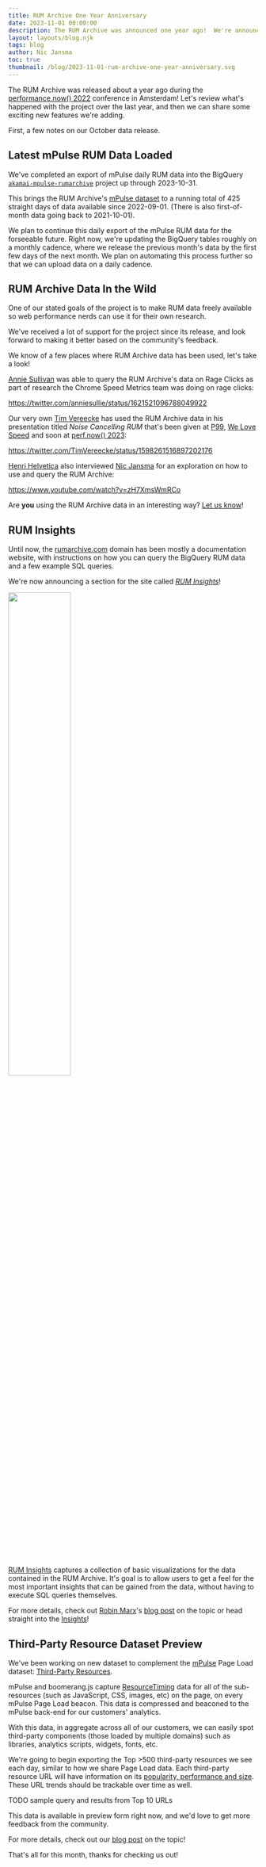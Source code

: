 ```yaml
---
title: RUM Archive One Year Anniversary
date: 2023-11-01 00:00:00
description: The RUM Archive was announced one year ago!  We're announcing a new feature called RUM Insights, as well as a preview of a Third-Party Resource dataset.
layout: layouts/blog.njk
tags: blog
author: Nic Jansma
toc: true
thumbnail: /blog/2023-11-01-rum-archive-one-year-anniversary.svg
---
```


The RUM Archive was released about a year ago during the [performance.now() 2022](https://perfnow.nl/) conference in Amsterdam!  Let's review what's happened with the project over the last year, and then we can share some exciting new features we're adding.

First, a few notes on our October data release.

## Latest mPulse RUM Data Loaded

We've completed an export of mPulse daily RUM data into the BigQuery [`akamai-mpulse-rumarchive`](/datasets/#akamai-mpulse-rum) project up through 2023-10-31.

This brings the RUM Archive's [mPulse dataset](/datasets/#akamai-mpulse-rum) to a running total of 425 straight days of data available since 2022-09-01.  (There is also first-of-month data going back to 2021-10-01).

We plan to continue this daily export of the mPulse RUM data for the forseeable future.  Right now, we're updating the BigQuery tables roughly on a monthly cadence, where we release the previous month's data by the first few days of the next month.  We plan on automating this process further so that we can upload data on a daily cadence.

## RUM Archive Data In the Wild

One of our stated goals of the project is to make RUM data freely available so web performance nerds can use it for their own research.

We've received a lot of support for the project since its release, and look forward to making it better based on the community's feedback.

We know of a few places where RUM Archive data has been used, let's take a look!

[Annie Sullivan](https://twitter.com/anniesullie) was able to query the RUM Archive's data on Rage Clicks as part of research the Chrome Speed Metrics team was doing on rage clicks:

https://twitter.com/anniesullie/status/1621521096788049922

Our very own [Tim Vereecke](https://twitter.com/TimVereecke) has used the RUM Archive data in his presentation titled _Noise Cancelling RUM_ that's been given at [P99](https://www.p99conf.io/agenda/), [We Love Speed](https://www.welovespeed.com/en/2023/speakers/#tim_vereecke) and soon at [perf.now() 2023](https://perfnow.nl/speakers):

https://twitter.com/TimVereecke/status/1598261516897202176

[Henri Helvetica](https://twitter.com/HenriHelvetica) also interviewed [Nic Jansma](https://twitter.com/nicj) for an exploration on how to use and query the RUM Archive:

https://www.youtube.com/watch?v=zH7XmsWmRCo

Are **you** using the RUM Archive data in an interesting way?  [Let us know](https://twitter.com/RUMArchive)!

## RUM Insights

Until now, the [rumarchive.com](https://rumarchive.com) domain has been mostly a documentation website, with instructions on how you can query the BigQuery RUM data and a few example SQL queries.

We're now announcing a section for the site called [_RUM Insights_](/insights)!

<img src="/blog/2023-11-01-rum-archive-one-year-anniversary-insights.png" style="width: 50%; height: auto"/>

[RUM Insights](/insights) captures a collection of basic visualizations for the data contained in the RUM Archive.  It's goal is to allow users to get a feel for the most important insights that can be gained from the data, without having to execute SQL queries themselves.

For more details, check out [Robin Marx](https://twitter.com/programmingart)'s [blog post](/blog/2023-11-01-rum-archive-insights) on the topic or head straight into the [Insights](/insights)!

## Third-Party Resource Dataset Preview

We've been working on new dataset to complement the [mPulse](/datasets/#akamai-mpulse-rum) Page Load dataset: [Third-Party Resources](/docs/tables/#third-party-resources).

mPulse and boomerang.js capture [ResourceTiming](https://www.w3.org/TR/resource-timing/) data for all of the sub-resources (such as JavaScript, CSS, images, etc) on the page, on every mPulse Page Load beacon.  This data is compressed and beaconed to the mPulse back-end for our customers' analytics.

With this data, in aggregate across all of our customers, we can easily spot third-party components (those loaded by multiple domains) such as libraries, analytics scripts, widgets, fonts, etc.

We're going to begin exporting the Top &gt;500 third-party resources we see each day, similar to how we share Page Load data.  Each third-party resource URL will have information on its [popularity, performance and size](/docs/tables/#third-party-resources).  These URL trends should be trackable over time as well.

TODO sample query and results from Top 10 URLs

This data is available in preview form right now, and we'd love to get more feedback from the community.

For more details, check out our [blog post](/blog/2023-11-01-rum-archive-third-party-resource-dataset) on the topic!

That's all for this month, thanks for checking us out!
